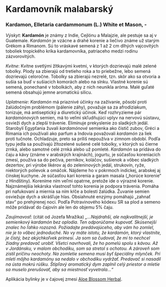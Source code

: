 Kardamovník malabarský
======================

### Kardamon, Elletaria cardammonum (L.) White et Mason, -

*Výskyt*: **Kardamón** je známy z Indie, Cejlónu a Malajzie, ale pestuje sa aj v
Guatemale. *Kardamón* je vzácne a drahé korenie a liečivo známe už starým Grékom
a Rimanom. Sú to vráskavé semená z 1 až 2 cm dlhých vajcovitých toboliek
tropického kríka kardamovníka, patriaceho medzi rodinu zázvorovitých.

*Kvitne*: Kvitne svetlými žltkavými kvetmi, v ktorých dozrievajú malé zelené
tobolky. Plody sa zbierajú od tretieho roka a to priebežne, lebo semená
dozrievajú celoročne. Tobolky sa zbierajú nezrelé, tzn. skôr ako sa otvoria a
sušia sa buď v sušiacich komorách alebo na slnku. Vlastné korenie sú semená,
ponechané v tobolkách, aby z nich neunikla aróma. Malé guľaté semená obsahujú
jemne aromatickú silicu.

*Uplatnenie*: *Kardamón* má priaznivé účinky na zažívanie, pôsobí proti
žalúdočným problémom (pálenie záhy), považuje sa za afrodiziakum, tonizuje, má
antiseptický a diuretický účinok. Keď rozhryzieme pár *kardamónových* semien, má
to veľmi skľudňujúci vplyv na nervovú sústavu, osvieži dych a zlepší trávenie.
Eliminuje prekyslenie zo sladkých jedál. Starobylí Egypťania žuvali
*kardamónové* semienka ako čistič zubov, Gréci a Rimania ich používali ako
parfum a Indovia považovali *kardamón* za liek proti tučnote. Ochladzuje, preto
sa príliš nepoužíva v zimnom období. Podľa typu jedla sa používajú žltozelené
sušené celé tobolky, v ktorých sú čierne zrnká, alebo samotné celé zrnká alebo
už pomleté. *Kardamón* sa pridáva do čaju a kávy (známe v arabských krajinách),
jogurtu, je súčasťou koreniacich zmesí, používa sa do pečiva, perníkov, koláčov,
sušienok a vôbec sladkých dezertov, pri výrobe likérov aj do zeleninových jedál,
strukovín, ryže, niektorých polievok a omáčok. Nájdeme ho v pokrmoch indickej,
arabskej aj čínskej kuchyne. Je súčasťou karí korenia a garam masala („horúce
korenie“ z Hindštiny). Koreníme ním veľmi opatrne, pretože ide o výrazné
korenie. Najznámejšia lekárska vlastnosť tohto korenia je podpora trávenia.
Pomáha pri nafukovaní a miernia sa ním kŕče a bolesti žalúdka. Žuvanie semien
osviežuje dych a skrášľuje hlas. Obsiahnuté enzýmy pomáhajú „zahnať stav“ po
prehýrenej noci. Podľa Potravinového kódexu SR sa plod a semeno môže pridávať do
čajovín ale len do objemu 5% čaju.

*Zaujímavosť*: (citát od Jozefa Mražíka) *„...Najdrahší, ale najkvalitnejší, je
semienkový kardamón bez oplodia. Ten odporúčame kupovať. Skúsenejší znalec ho
ľahko rozozná. Požiadajte predávajúceho, aby vám ho zomlel, nie je to vôbec
jednoduché. No vy máte istotu, že kardamón, ktorý vlastníte, je čistý, bez
akýchkoľvek prímesí. Ja som sa čudoval, že mi to nechcel žiadny predavač urobiť.
Všetci navrhovali, že ho pomelú spolu s kávou. Až v Jordánsku, v malom
obchodíku, som sa stretol s ochotou. A zároveň som zistil príčinu neochoty. Na
zomletie semena musí byť špeciálny mlynček. Pri mletí môjho kardamónu sa nedalo
v obchodíku vydržať. Predavač si nasadil na ústa mokrú rúšku. Štipľavý
aromatický dym zaplnil celý priestor a mletie sa muselo prerušovať, aby sa
miestnosť vyvetrala...“*

Aplikácia bylinky je v čajovej zmesi
[Aloe Blossom Herbal](/sip/produkty-FLP/aloe-blossom-herbal-tea).
